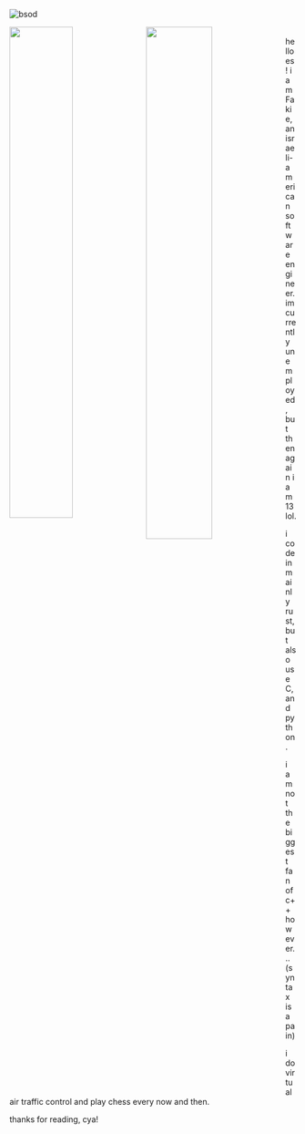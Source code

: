 ![bsod](https://github.com/Projectmaster122/Projectmaster122/assets/68382320/ad0702ab-bc92-4b3e-8995-1dede2a5acd5)

<img align="left" width="47%" src="https://github-readme-stats.vercel.app/api?username=Projectmaster122&show_icons=true&theme=discord_old_blurple"/>
<img  align="left" width="48%" src="https://github-readme-stats.vercel.app/api/top-langs/?username=Projectmaster122&theme=discord_old_blurple&layout=compact" />

<br>
helloes! i am Fakie, an israeli-american software engineer.
im currently unemployed, but then again i am 13 lol.

i code in mainly rust, but also use C, and python.

i am not the biggest fan of c++ however... (syntax is a pain)

i do virtual air traffic control and play chess every now and then.

thanks for reading, cya!
